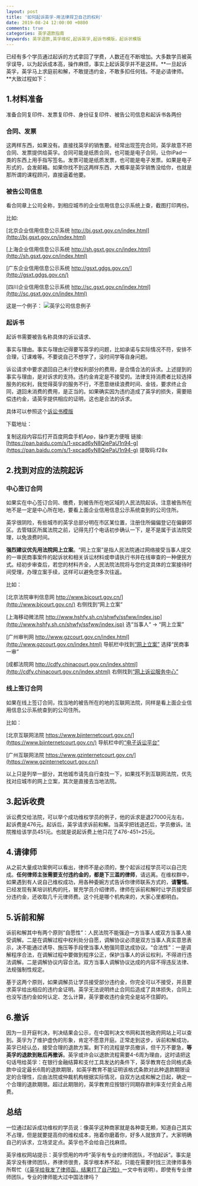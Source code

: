 ```yaml
---
layout: post
title: '如何起诉英孚-用法律捍卫自己的权利'
date: 2019-08-24 12:00:00 +0800
comments: true
categories: 英孚退款指南
keywords: 英孚退款,英孚维权,起诉英孚,起诉书模版，起诉状模版
---
```

已经有多个学员通过起诉的方式拿回了学费，人数还在不断增加。大多数学员被英孚误导，以为起诉成本高，操作麻烦，事实上起诉英孚并不是这样。**一旦起诉英孚，英孚马上求庭前和解，不敢提违约金，不敢多扣任何钱。不是必请律师。**大致过程如下：

## 1.材料准备

准备合同复印件、发票复印件、身份征复印件、被告公司信息和起诉书各两份

### 合同、发票
这两样东西，如果没有。直接找英孚的销售要。经常出现签完合同，英孚故意不把合同、发票提供给英孚。合同可能是纸质合同，也可能是电子合同，让你iPad一类的东西上用手指写签名。发票可能是纸质发票，也可能是电子发票。如果是电子形式的，会发邮箱。如果你找不到这两样东西，大概率是英孚销售没给你，也就是那所谓的课程顾问，直接逼着他要。

### 被告公司信息
看合同章上公司全称，到相应城市的企业信用信息公示系统上查，截图打印两份。

<!--more-->

比如:

[北京企业信用信息公示系统 http://bj.gsxt.gov.cn/index.html](http://bj.gsxt.gov.cn/index.html)

[上海企业信用信息公示系统 http://sh.gsxt.gov.cn/index.html](http://sh.gsxt.gov.cn/index.html)

[广东企业信用信息公示系统 http://gsxt.gdgs.gov.cn/](http://gsxt.gdgs.gov.cn/)

[四川企业信用信息公示系统 http://sc.gsxt.gov.cn/index.html](http://sc.gsxt.gov.cn/index.html)

这是一个例子：
![英孚公司信息例子](https://live.staticflickr.com/65535/48611541791_b7876060cc_o.jpg)

### 起诉书

起诉书需要被告名称具体的诉讼请求、

事实与理由。事实与理由记得要写英孚的问题，比如承诺与实际情况不符，安排不合理，订课难等。不要说自己不想学了，没时间学等自身问题。

诉讼请求中要求退回自己未行使权利部分的费用，是合情合法的诉求。上述提到的事实与理由，是对诉求的支持。违约金肯定是不接受的。法律支持消费者比较选择服务的权利，我觉得英孚的服务不行，不愿意继续浪费时间、金钱，要求终止合同，退回未消费的费用，是正当的。如果确实因为违约造成了英孚的损失，需要赔偿违约金，请英孚提供相应的证明，这也是合法的诉求。

具体可以参照这个[诉讼书模版](/blog/2019/08/25/indictment/)

下载地址：

复制这段内容后打开百度网盘手机App，操作更方便哦 链接:[https://pan.baidu.com/s/1-xpcad6yN8QiePaU1n94-g](https://pan.baidu.com/s/1-xpcad6yN8QiePaU1n94-g) 提取码:f28x

## 2.找到对应的法院起诉
### 中心签订合同
如果实在中心签订合同、缴费，到被告所在地区域的人民法院起诉。注意被告所在地不是一定是中心所在地，要看上面企业信用信息公示系统查到的公司住所。

英孚很阴险，有些城市的英孚总部分明在市区某位置，注册住所偏偏登记在偏僻郊区。去管辖区所属法院之前，记得先打个电话初步确认一下，是不是属于该法院受理，以免浪费时间。

**强烈建议优先用法院网上立案**。“网上立案”是指人民法院通过网络接受当事人提交的一审民商事案件的起诉状和相关诉讼材料或申请执行书并在线审查的一种便民方式。经初步审查后，若您的材料齐全，人民法院法院将与您约定具体的立案接待时间受理，办理立案手续，这样可以避免您多次往返。

比如：

[北京法院审判信息网 http://www.bjcourt.gov.cn/](http://www.bjcourt.gov.cn/) 右侧找到“网上立案”

[上海移动微法院 http://www.hshfy.sh.cn/shwfy/ssfww/index.jsp](http://www.hshfy.sh.cn/shwfy/ssfww/index.jsp)  选“当事人“ -> “网上立案”

[广州审判网 http://www.gzcourt.gov.cn/index.html](http://www.gzcourt.gov.cn/index.html) 导航栏中找到[“网上立案”](http://ssfw.gzcourt.gov.cn:8080/ssfw/webapp/area/gz/wsla/wsla_index.jsp) 选择“民商事一审”

[成都法院网 http://cdfy.chinacourt.gov.cn/index.shtml](http://cdfy.chinacourt.gov.cn/index.shtml) 右侧找到[“网上诉讼服务中心”](http://cdfy12368.gov.cn:8085/ssfw/webapp/area/cdssfw/new/index.jsp)


### 线上签订合同
如果在线上签订合同，找当地的被告所在的地的互联网法院，同样是看上面企业信用信息公示系统查到的公司住所。

比如：

[北京互联网法院 https://www.bjinternetcourt.gov.cn/](https://www.bjinternetcourt.gov.cn/) 导航栏中的[“电子诉讼平台”](https://www.bjinternetcourt.gov.cn/index.html)

[广州互联网法院 https://www.gzinternetcourt.gov.cn/](https://www.gzinternetcourt.gov.cn/)

以上只是列举一部分，其他城市请先自行查找一下，如果找不到互联网法院，优先找对应城市的网上立案，其次是直接去当地法院。


## 3.起诉收费
诉讼费交给法院，可以举个成功维权学员的例子，他的诉求是退27000元左右，起诉费是476元。起诉后，英孚请求诉前和解。当英孚把钱退还后，学员撤诉。法院推给该学员451元。也就是说起诉费上他只花了476-451=25元。

## 4.请律师
从之前大量成功案例可以看出，律师不是必须的，整个起诉过程学员可以自己完成。**任何律师主张需要支付违约金的，都是下三滥的律师**，请远离。在维权群中，如果遇到有人说自己维权成功，用各种委婉方式告诉你律师联系方式的，**请警惕**。已经发现有某培训机构的托，冒充学员介绍律师，律师在诉前和解时让学员接受部分违约金，还收取几千元律师费。这个托是哪个机构来的，大家心里都明白。

## 5.诉前和解
诉前和解其中有两个原则“自愿性”：人民法院不能强迫一方当事人或双方当事人接受调解。二是在调解过程中权利处分自愿，调解协议必须是双方当事人真实意思表示，决不能通过诱导、施压等手段使当事人勉强同意达成协议。“合法性”：一是调解程序合法，在调解过程中要做到程序公正，保护当事人的诉讼权利，不得进行违法调解。二是调解协议内容合法。双方当事人调解协议达成的内容不得违反法律、法规强制性规定。

基于这两个原则，如果调解员让学员接受部分违约金，你完全可以不接受，并且要求英孚给出相应的违约金证明。英孚无法说明终止合同后造成了具体损失，合同上也没写违约金如何认定、怎么计算，英孚要收违约金完全是站不住脚的。

## 6.撤诉
因为一旦开庭判决，判决结果会公示，在中国判决文书网和其他政府网站上可以查到。英孚为了维护虚伪的形象，肯定不愿意开庭。正常走到这步，诉前和解成功，英孚已经认怂，接受合理的退款方案。剩下的流程是学员撤诉，但千万不要急，**等英孚的退款到账后再撤诉**。英孚或许会以退款流程需要4-6周为理由，这时请把这句话甩给英孚：在银行金融结算和支付工具发达的条件下，英孚教育在合同格式条款中设定最长6周的退款期限，如英孚教育不能证明该格式条款对此种退款期限设定的合理性，应由法院或仲裁机构根据实际情况，自双方达成和解之日起，确定一个合理的退款期限。超过此期限的，英孚教育应按银行同期存款利率支付资金占用费。

## 总结
一位通过起诉成功维权的学员说：像英孚这种商家就是各种耍无赖，知道自己其实不占理，但是就要提高你的维权成本，拖着你磨着你，好多人就放弃了。大家明确自己的诉求，立场坚定点。英孚也不会给自己找麻烦。

英孚维权网站提示：英孚惯用的咋呼“英孚有专业的律师团队，不怕起诉”。事实是英孚没有律师团队，养律师很贵，英孚根本养不起，只能在需要时找三流律师事务所帮忙（[《英孚给我发了律师函，结果打了自己脸》](/blog/2017/09/13/ef-lawyers-letter/)一文中有说明）。即使有专业律师团队，专业的律师能大过中国法律吗？


